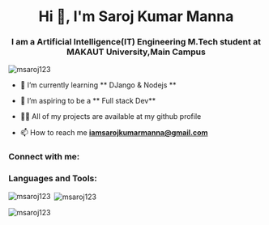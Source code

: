 <h1 align="center">Hi 👋, I'm Saroj Kumar Manna</h1>
<h3 align="center">I am a Artificial Intelligence(IT) Engineering M.Tech student at MAKAUT University,Main Campus</h3>

<p align="left"> <img src="https://komarev.com/ghpvc/?username=msaroj123&label=Profile%20views&color=0e75b6&style=flat" alt="msaroj123" /> </p>



- 🔭 I’m currently learning  ** DJango & Nodejs **

- 👯 I’m aspiring to be a ** Full stack Dev**

- 👨‍💻 All of my projects are available at my github profile

- 📫 How to reach me **iamsarojkumarmanna@gmail.com**



<h3 align="left">Connect with me:</h3>
<p align="left">


<h3 align="left">Languages and Tools:</h3>




<p><img align="left" src="https://github-readme-stats.vercel.app/api/top-langs?username=msaroj123&show_icons=true&locale=en&layout=compact" alt="msaroj123" /></p>

<p>&nbsp;<img align="center" src="https://github-readme-stats.vercel.app/api?username=msaroj123&show_icons=true&locale=en" alt="msaroj123" /></p>

<p><img align="center" src="https://github-readme-streak-stats.herokuapp.com/?user=msaroj123&" alt="msaroj123" /></p>
